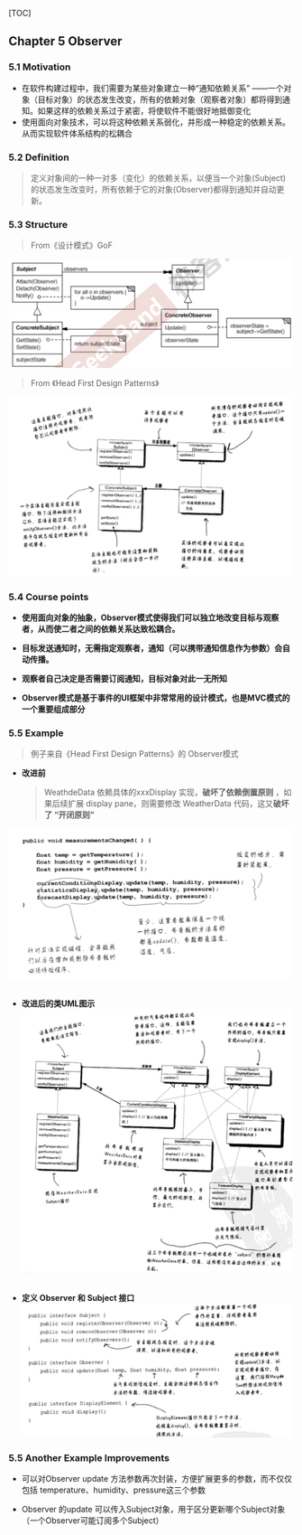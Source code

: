 [TOC]

## Chapter 5 Observer

### 5.1 Motivation
* 在软件构建过程中，我们需要为某些对象建立一种“通知依赖关系” ——一个对象（目标对象）的状态发生改变，所有的依赖对象（观察者对象）都将得到通知。如果这样的依赖关系过于紧密，将使软件不能很好地抵御变化
    <br>
* 使用面向对象技术，可以将这种依赖关系弱化，并形成一种稳定的依赖关系。从而实现软件体系结构的松耦合


### 5.2 Definition
> 定义对象间的一种一对多（变化）的依赖关系，以便当一个对象(Subject)的状态发生改变时，所有依赖于它的对象(Observer)都得到通知并自动更新。

### 5.3 Structure
> From《设计模式》GoF  
> 
![](img/observer_structure.png)

> From 《Head First Design Patterns》

![](img/observer_structure3.png)

### 5.4 Course points
* **使用面向对象的抽象，Observer模式使得我们可以独立地改变目标与观察者，从而使二者之间的依赖关系达致松耦合。**
    <br>

* **目标发送通知时，无需指定观察者，通知（可以携带通知信息作为参数）会自动传播。**
    <br>
* **观察者自己决定是否需要订阅通知，目标对象对此一无所知**
    <br>

* **Observer模式是基于事件的UI框架中非常常用的设计模式，也是MVC模式的一个重要组成部分**

### 5.5 Example 
> 例子来自《Head First Design Patterns》的 Observer模式

* **改进前**
  > WeathdeData 依赖具体的xxxDisplay 实现，**破坏了依赖倒置原则** ，如果后续扩展 display pane，则需要修改 WeatherData 代码，这又**破坏了 “开闭原则”**

![](img/2020-10-17-19-03-40.png)
    <br>
    <br>

* **改进后的类UML图示**
![](img/2020-10-17-18-59-36.png)
    <br>
    <br>

* **定义 Observer 和 Subject 接口**
![](img/2020-10-17-19-00-46.png)

### 5.5 Another Example Improvements 
* 可以对Observer update 方法参数再次封装，方便扩展更多的参数，而不仅仅包括 temperature、humidity、pressure这三个参数
    <br>

* Observer 的update 可以传入Subject对象，用于区分更新哪个Subject对象（一个Observer可能订阅多个Subject）